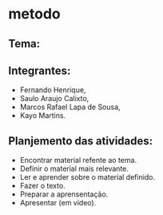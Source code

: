 # metodo

## Tema:

## Integrantes:
  * Fernando Henrique,
  * Saulo Araujo Calixto,
  * Marcos Rafael Lapa de Sousa,
  * Kayo Martins.
  
  ## Planjemento das atividades:
  - Encontrar material refente ao tema.
  - Definir o material mais relevante.
  - Ler e aprender sobre o material definido.
  - Fazer o texto.
  - Preparar a aprensentação.
  - Apresentar (em vídeo).
